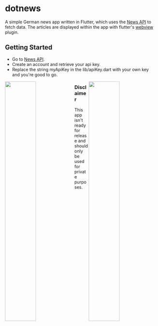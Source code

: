 # dotnews

A simple German news app written in Flutter, which uses the <a href="https://newsapi.org/">News API</a> to fetch data. 
The articles are displayed within the app with flutter's <a href="https://pub.dev/packages/webview_flutter">webview</a> plugin. 

## Getting Started

- Go to <a href="https://newsapi.org/">News API</a>.
- Create an account and retrieve your api key.
- Replace the string myApiKey in the lib/apiKey.dart with your own key and you're good to go.
<p>
<img align="left" src="https://i.imgur.com/6aJlpI1.jpg" width="45%">
<img align="right" src="https://i.imgur.com/Pv5vUms.jpg" width="45%">
</p>

### Disclaimer

<p>This app isn't ready for release and should only be used for private purposes.</p>
